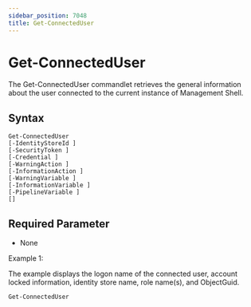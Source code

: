 ```yaml
---
sidebar_position: 7048
title: Get-ConnectedUser
---
```


# Get-ConnectedUser

The Get-ConnectedUser commandlet retrieves the general information about the user connected to the current instance of Management Shell.

## Syntax

```
Get-ConnectedUser  
[-IdentityStoreId ]  
[-SecurityToken ]  
[-Credential ]  
[-WarningAction ]  
[-InformationAction ]  
[-WarningVariable ]  
[-InformationVariable ]  
[-PipelineVariable ]  
[]
```
## Required Parameter

* None

Example 1:

The example displays the logon name of the connected user, account locked information, identity store name, role name(s), and ObjectGuid.

```
Get-ConnectedUser
```